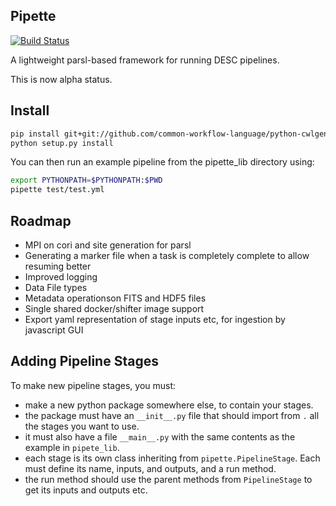 Pipette
-------
[![Build Status](https://travis-ci.org/EiffL/pipette.svg?branch=master)](https://travis-ci.org/EiffL/pipette)

A lightweight parsl-based framework for running DESC pipelines.

This is now alpha status.

## Install

```bash
pip install git+git://github.com/common-workflow-language/python-cwlgen.git
python setup.py install
```

You can then run an example pipeline from the pipette_lib directory using:

```bash
export PYTHONPATH=$PYTHONPATH:$PWD
pipette test/test.yml
```

## Roadmap

- MPI on cori and site generation for parsl
- Generating a marker file when a task is completely complete to allow resuming better
- Improved logging
- Data File types
- Metadata operationson FITS and HDF5 files
- Single shared docker/shifter image support
- Export yaml representation of stage inputs etc, for ingestion by javascript GUI


Adding Pipeline Stages
----------------------

To make new pipeline stages, you must:

- make a new python package somewhere else, to contain your stages.
- the package must have an `__init__.py` file that should import from `.` all the stages you want to use.
- it must also have a file `__main__.py` with the same contents as the example in `pipete_lib`.
- each stage is its own class inheriting from `pipette.PipelineStage`. Each must define its name, inputs, and outputs, and a run method.
- the run method should use the parent methods from `PipelineStage` to get its inputs and outputs etc.
